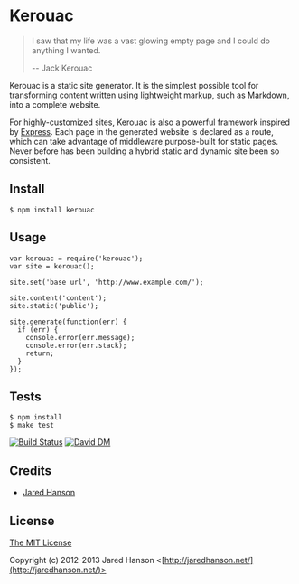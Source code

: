 # Kerouac

> I saw that my life was a vast glowing empty page and I could do anything I
> wanted.
>
> -- Jack Kerouac

Kerouac is a static site generator.  It is the simplest possible tool for
transforming content written using lightweight markup, such as [Markdown](http://daringfireball.net/projects/markdown/),
into a complete website.

For highly-customized sites, Kerouac is also a powerful framework inspired by [Express](http://expressjs.com/).
Each page in the generated website is declared as a route, which can take
advantage of middleware purpose-built for static pages.  Never before has
been building a hybrid static and dynamic site been so consistent.

## Install

    $ npm install kerouac

## Usage

    var kerouac = require('kerouac');
    var site = kerouac();

    site.set('base url', 'http://www.example.com/');

    site.content('content');
    site.static('public');
    
    site.generate(function(err) {
      if (err) {
        console.error(err.message);
        console.error(err.stack);
        return;
      }
    });

## Tests

    $ npm install
    $ make test

[![Build Status](https://secure.travis-ci.org/jaredhanson/kerouac.png)](http://travis-ci.org/jaredhanson/kerouac)  [![David DM](https://david-dm.org/jaredhanson/kerouac.png)](http://david-dm.org/jaredhanson/kerouac)

## Credits

  - [Jared Hanson](http://github.com/jaredhanson)

## License

[The MIT License](http://opensource.org/licenses/MIT)

Copyright (c) 2012-2013 Jared Hanson <[http://jaredhanson.net/](http://jaredhanson.net/)>
